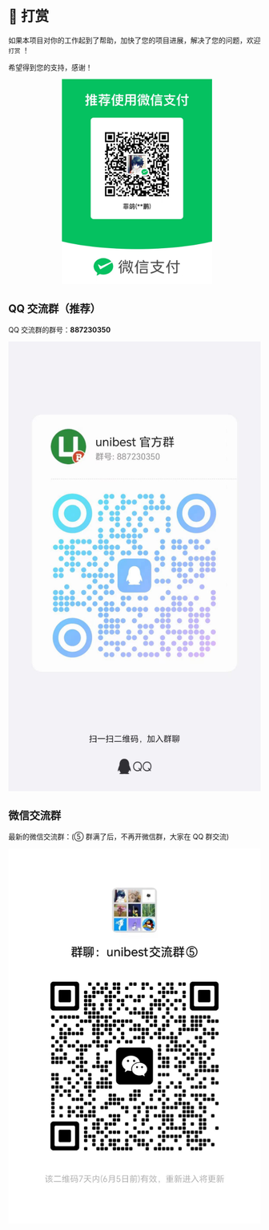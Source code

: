# 🥤 打赏

如果本项目对你的工作起到了帮助，加快了您的项目进展，解决了您的问题，欢迎 `打赏` ！

希望得到您的支持，感谢！

<p align='center'>
<img alt="special sponsor appwrite" src="./assets/pay-wx.png" width="300" style="display:inline-block; margin-left:10px;">
</p>

## QQ 交流群（推荐）

QQ 交流群的群号：**887230350**

![](./assets/group-qq.jpg)

## 微信交流群

最新的微信交流群：(⑤ 群满了后，不再开微信群，大家在 QQ 群交流)

![](./assets/group-wx.jpg)
